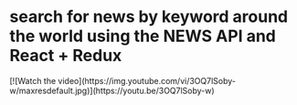 <h1>search for news by keyword around the world using the NEWS API and React + Redux</h1>
[![Watch the video](https://img.youtube.com/vi/3OQ7lSoby-w/maxresdefault.jpg)](https://youtu.be/3OQ7lSoby-w)
